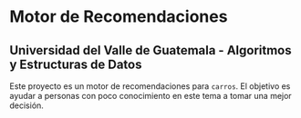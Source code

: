# Motor de Recomendaciones
## Universidad del Valle de Guatemala - Algoritmos y Estructuras de Datos

Este proyecto es un motor de recomendaciones para `carros`. El objetivo es ayudar a personas con poco conocimiento 
en este tema a tomar una mejor decisión.